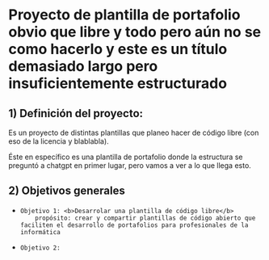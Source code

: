 <h1> Proyecto de plantilla de portafolio obvio que libre y todo pero aún no se como hacerlo y este es un título demasiado largo pero insuficientemente estructurado </h1>

<h2> 1) Definición del proyecto: 
</h2>

Es un proyecto de distintas plantillas que planeo hacer de código libre (con eso de la licencia y blablabla).

Éste en específico es una plantilla de portafolio donde la estructura se preguntó a chatgpt en primer lugar, pero vamos a ver a lo que llega esto.

<h2> 2) Objetivos generales </h2>
<ul>

<li>

    Objetivo 1: <b>Desarrolar una plantilla de código libre</b>
        propósito: crear y compartir plantillas de código abierto que faciliten el desarrollo de portafolios para profesionales de la informática

</li>
<li>

    Objetivo 2:

</li>
<ul/>
